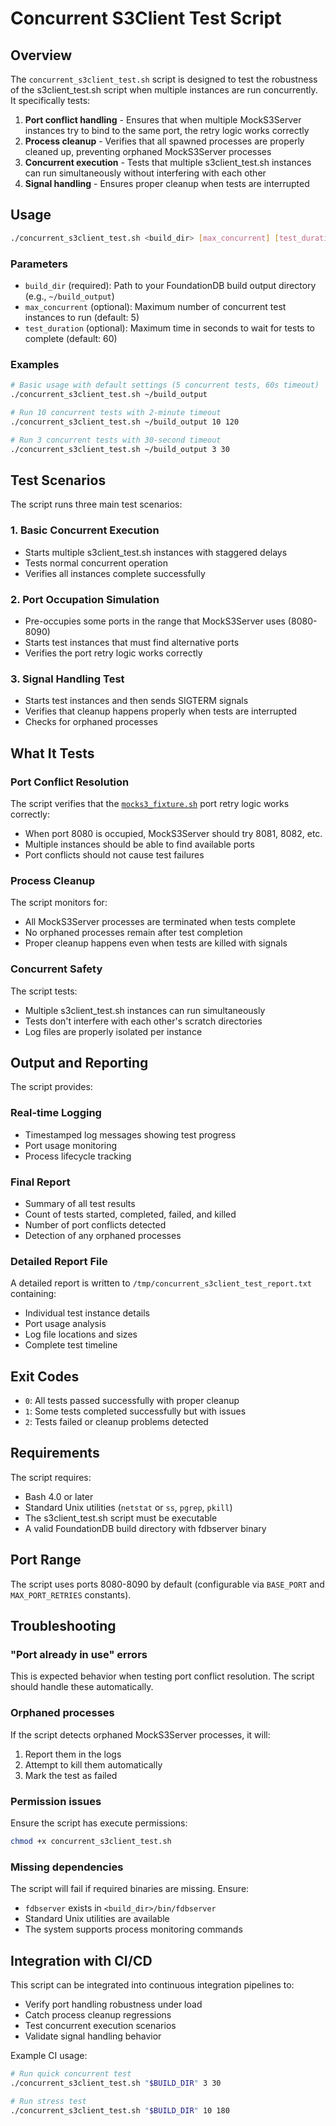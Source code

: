 # Concurrent S3Client Test Script

## Overview

The `concurrent_s3client_test.sh` script is designed to test the robustness of the s3client_test.sh script when multiple instances are run concurrently. It specifically tests:

1. **Port conflict handling** - Ensures that when multiple MockS3Server instances try to bind to the same port, the retry logic works correctly
2. **Process cleanup** - Verifies that all spawned processes are properly cleaned up, preventing orphaned MockS3Server processes
3. **Concurrent execution** - Tests that multiple s3client_test.sh instances can run simultaneously without interfering with each other
4. **Signal handling** - Ensures proper cleanup when tests are interrupted

## Usage

```bash
./concurrent_s3client_test.sh <build_dir> [max_concurrent] [test_duration]
```

### Parameters

- `build_dir` (required): Path to your FoundationDB build output directory (e.g., `~/build_output`)
- `max_concurrent` (optional): Maximum number of concurrent test instances to run (default: 5)
- `test_duration` (optional): Maximum time in seconds to wait for tests to complete (default: 60)

### Examples

```bash
# Basic usage with default settings (5 concurrent tests, 60s timeout)
./concurrent_s3client_test.sh ~/build_output

# Run 10 concurrent tests with 2-minute timeout
./concurrent_s3client_test.sh ~/build_output 10 120

# Run 3 concurrent tests with 30-second timeout
./concurrent_s3client_test.sh ~/build_output 3 30
```

## Test Scenarios

The script runs three main test scenarios:

### 1. Basic Concurrent Execution
- Starts multiple s3client_test.sh instances with staggered delays
- Tests normal concurrent operation
- Verifies all instances complete successfully

### 2. Port Occupation Simulation
- Pre-occupies some ports in the range that MockS3Server uses (8080-8090)
- Starts test instances that must find alternative ports
- Verifies the port retry logic works correctly

### 3. Signal Handling Test
- Starts test instances and then sends SIGTERM signals
- Verifies that cleanup happens properly when tests are interrupted
- Checks for orphaned processes

## What It Tests

### Port Conflict Resolution
The script verifies that the [`mocks3_fixture.sh`](mocks3_fixture.sh:75-141) port retry logic works correctly:
- When port 8080 is occupied, MockS3Server should try 8081, 8082, etc.
- Multiple instances should be able to find available ports
- Port conflicts should not cause test failures

### Process Cleanup
The script monitors for:
- All MockS3Server processes are terminated when tests complete
- No orphaned processes remain after test completion
- Proper cleanup happens even when tests are killed with signals

### Concurrent Safety
The script tests:
- Multiple s3client_test.sh instances can run simultaneously
- Tests don't interfere with each other's scratch directories
- Log files are properly isolated per instance

## Output and Reporting

The script provides:

### Real-time Logging
- Timestamped log messages showing test progress
- Port usage monitoring
- Process lifecycle tracking

### Final Report
- Summary of all test results
- Count of tests started, completed, failed, and killed
- Number of port conflicts detected
- Detection of any orphaned processes

### Detailed Report File
A detailed report is written to `/tmp/concurrent_s3client_test_report.txt` containing:
- Individual test instance details
- Port usage analysis
- Log file locations and sizes
- Complete test timeline

## Exit Codes

- `0`: All tests passed successfully with proper cleanup
- `1`: Some tests completed successfully but with issues
- `2`: Tests failed or cleanup problems detected

## Requirements

The script requires:
- Bash 4.0 or later
- Standard Unix utilities (`netstat` or `ss`, `pgrep`, `pkill`)
- The s3client_test.sh script must be executable
- A valid FoundationDB build directory with fdbserver binary

## Port Range

The script uses ports 8080-8090 by default (configurable via `BASE_PORT` and `MAX_PORT_RETRIES` constants).

## Troubleshooting

### "Port already in use" errors
This is expected behavior when testing port conflict resolution. The script should handle these automatically.

### Orphaned processes
If the script detects orphaned MockS3Server processes, it will:
1. Report them in the logs
2. Attempt to kill them automatically
3. Mark the test as failed

### Permission issues
Ensure the script has execute permissions:
```bash
chmod +x concurrent_s3client_test.sh
```

### Missing dependencies
The script will fail if required binaries are missing. Ensure:
- `fdbserver` exists in `<build_dir>/bin/fdbserver`
- Standard Unix utilities are available
- The system supports process monitoring commands

## Integration with CI/CD

This script can be integrated into continuous integration pipelines to:
- Verify port handling robustness under load
- Catch process cleanup regressions
- Test concurrent execution scenarios
- Validate signal handling behavior

Example CI usage:
```bash
# Run quick concurrent test
./concurrent_s3client_test.sh "$BUILD_DIR" 3 30

# Run stress test
./concurrent_s3client_test.sh "$BUILD_DIR" 10 180